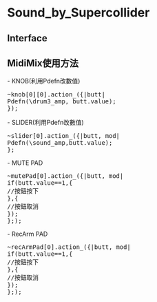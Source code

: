 # Sound_by_Supercollider

## Interface

<h2>MidiMix使用方法</h2>
- KNOB(利用Pdefn改數值)
<pre>
~knob[0][0].action_({|butt|
Pdefn(\drum3_amp, butt.value);
});
</pre>
- SLIDER(利用Pdefn改數值)
<pre>
~slider[0].action_({|butt, mod|
Pdefn(\sound_amp,butt.value);
};
</pre>
- MUTE PAD
<pre>
~mutePad[0].action_({|butt, mod|
if(butt.value==1,{
//按鈕按下
},{
//按鈕取消
});
};);
</pre>
- RecArm PAD
<pre>
~recArmPad[0].action_({|butt, mod|
if(butt.value==1,{
//按鈕按下
},{
//按鈕取消
});
};);
</pre>
